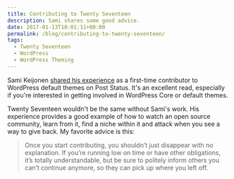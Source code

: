 ```yaml
---
title: Contributing to Twenty Seventeen
description: Sami shares some good advice.
date: 2017-01-13T10:01:11+00:00
permalink: /blog/contributing-to-twenty-seventeen/
tags:
  - Twenty Seventeen
  - WordPress
  - WordPress Theming
---
```


Sami Keijonen [shared his experience](https://poststatus.com/contributing-to-twenty-seventeen-theme/) as a first-time contributor to WordPress default themes on Post Status. It's an excellent read, especially if you're interested in getting involved in WordPress Core or default themes.

Twenty Seventeen wouldn't be the same without Sami's work. His experience provides a good example of how to watch an open source community, learn from it, find a niche within it and attack when you see a way to give back. My favorite advice is this:

> Once you start contributing, you shouldn’t just disappear with no explanation. If you’re running low on time or have other obligations, it’s totally understandable, but be sure to politely inform others you can’t continue anymore, so they can pick up where you left off.
